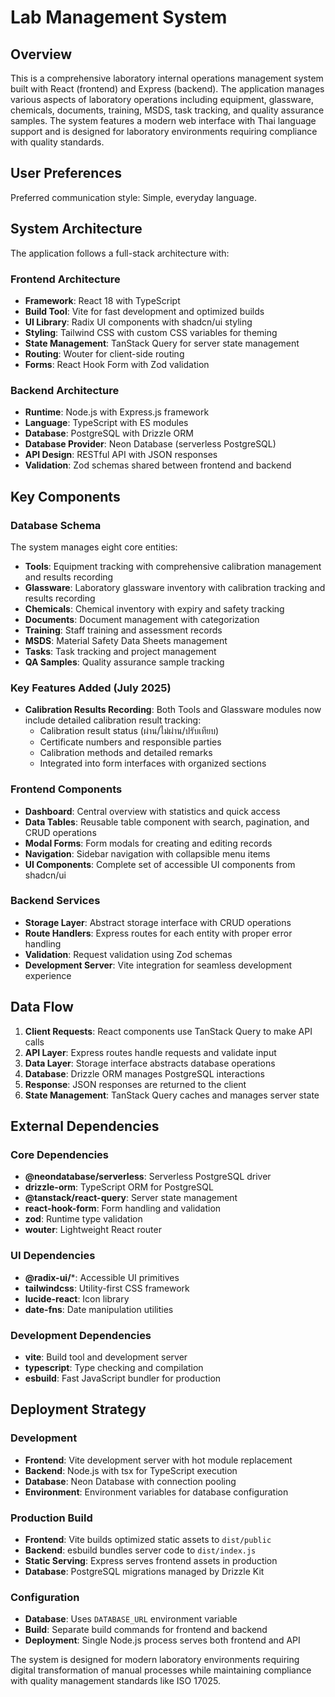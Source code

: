 # Lab Management System

## Overview

This is a comprehensive laboratory internal operations management system built with React (frontend) and Express (backend). The application manages various aspects of laboratory operations including equipment, glassware, chemicals, documents, training, MSDS, task tracking, and quality assurance samples. The system features a modern web interface with Thai language support and is designed for laboratory environments requiring compliance with quality standards.

## User Preferences

Preferred communication style: Simple, everyday language.

## System Architecture

The application follows a full-stack architecture with:

### Frontend Architecture
- **Framework**: React 18 with TypeScript
- **Build Tool**: Vite for fast development and optimized builds
- **UI Library**: Radix UI components with shadcn/ui styling
- **Styling**: Tailwind CSS with custom CSS variables for theming
- **State Management**: TanStack Query for server state management
- **Routing**: Wouter for client-side routing
- **Forms**: React Hook Form with Zod validation

### Backend Architecture
- **Runtime**: Node.js with Express.js framework
- **Language**: TypeScript with ES modules
- **Database**: PostgreSQL with Drizzle ORM
- **Database Provider**: Neon Database (serverless PostgreSQL)
- **API Design**: RESTful API with JSON responses
- **Validation**: Zod schemas shared between frontend and backend

## Key Components

### Database Schema
The system manages eight core entities:
- **Tools**: Equipment tracking with comprehensive calibration management and results recording
- **Glassware**: Laboratory glassware inventory with calibration tracking and results recording
- **Chemicals**: Chemical inventory with expiry and safety tracking
- **Documents**: Document management with categorization
- **Training**: Staff training and assessment records
- **MSDS**: Material Safety Data Sheets management
- **Tasks**: Task tracking and project management
- **QA Samples**: Quality assurance sample tracking

### Key Features Added (July 2025)
- **Calibration Results Recording**: Both Tools and Glassware modules now include detailed calibration result tracking:
  - Calibration result status (ผ่าน/ไม่ผ่าน/ปรับเทียบ)
  - Certificate numbers and responsible parties
  - Calibration methods and detailed remarks
  - Integrated into form interfaces with organized sections

### Frontend Components
- **Dashboard**: Central overview with statistics and quick access
- **Data Tables**: Reusable table component with search, pagination, and CRUD operations
- **Modal Forms**: Form modals for creating and editing records
- **Navigation**: Sidebar navigation with collapsible menu items
- **UI Components**: Complete set of accessible UI components from shadcn/ui

### Backend Services
- **Storage Layer**: Abstract storage interface with CRUD operations
- **Route Handlers**: Express routes for each entity with proper error handling
- **Validation**: Request validation using Zod schemas
- **Development Server**: Vite integration for seamless development experience

## Data Flow

1. **Client Requests**: React components use TanStack Query to make API calls
2. **API Layer**: Express routes handle requests and validate input
3. **Data Layer**: Storage interface abstracts database operations
4. **Database**: Drizzle ORM manages PostgreSQL interactions
5. **Response**: JSON responses are returned to the client
6. **State Management**: TanStack Query caches and manages server state

## External Dependencies

### Core Dependencies
- **@neondatabase/serverless**: Serverless PostgreSQL driver
- **drizzle-orm**: TypeScript ORM for PostgreSQL
- **@tanstack/react-query**: Server state management
- **react-hook-form**: Form handling and validation
- **zod**: Runtime type validation
- **wouter**: Lightweight React router

### UI Dependencies
- **@radix-ui/***: Accessible UI primitives
- **tailwindcss**: Utility-first CSS framework
- **lucide-react**: Icon library
- **date-fns**: Date manipulation utilities

### Development Dependencies
- **vite**: Build tool and development server
- **typescript**: Type checking and compilation
- **esbuild**: Fast JavaScript bundler for production

## Deployment Strategy

### Development
- **Frontend**: Vite development server with hot module replacement
- **Backend**: Node.js with tsx for TypeScript execution
- **Database**: Neon Database with connection pooling
- **Environment**: Environment variables for database configuration

### Production Build
- **Frontend**: Vite builds optimized static assets to `dist/public`
- **Backend**: esbuild bundles server code to `dist/index.js`
- **Static Serving**: Express serves frontend assets in production
- **Database**: PostgreSQL migrations managed by Drizzle Kit

### Configuration
- **Database**: Uses `DATABASE_URL` environment variable
- **Build**: Separate build commands for frontend and backend
- **Deployment**: Single Node.js process serves both frontend and API

The system is designed for modern laboratory environments requiring digital transformation of manual processes while maintaining compliance with quality management standards like ISO 17025.